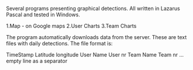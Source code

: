 Several programs presenting graphical detections. All written in Lazarus Pascal and tested in Windows.

1.Map - on Google maps
2.User Charts
3.Team Charts

The program automatically downloads data from the server. These are text files with daily detections. The file format is:

TimeStamp
Latitude
longitude
User Name
User nr
Team Name
Team nr
... empty line as a separator
